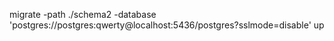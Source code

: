 migrate -path ./schema2 -database 'postgres://postgres:qwerty@localhost:5436/postgres?sslmode=disable' up
